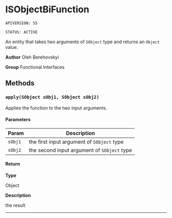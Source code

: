 # ISObjectBiFunction

`APIVERSION: 55`

`STATUS: ACTIVE`

An entity that takes two arguments of `SObject` type and returns an `Object` value.


**Author** Oleh Berehovskyi


**Group** Functional Interfaces

## Methods
### `apply(SObject sObj1, SObject sObj2)`

Applies the function to the two input arguments.

#### Parameters
|Param|Description|
|---|---|
|`sObj1`|the first input argument of `SObject` type|
|`sObj2`|the second input argument of `SObject` type|

#### Return

**Type**

Object

**Description**

the result

---
